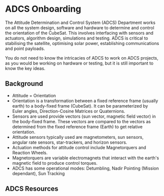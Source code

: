 # ADCS Onboarding

The Attitude Determination and Control System (ADCS) Department works on all the system design, software and hardware to determine
and control the orientation of the CubeSat. This involves interfacing with sensors and actuators, algorithm design, simulations and
testing. ADCS is critical to stabilising the satellite, optimising solar power, establishing communications and point payloads.

You do not need to know the intricacies of ADCS to work on ADCS projects, as you would be working on hardware or testing, but it
is still important to know the key ideas.

## Background
- Attitude = Orientation
- Orientation is a transformation between a fixed reference frame (usually earth) to a body-fixed frame (CubeSat).
  It can be parameterized by Euler angles, Direction-Cosine Matrices or Quaternions.
- Sensors are used provide vectors (sun vector, magnetic field vector) in the body-fixed frame. These vectors are compared to the
  vectors as determined from the fixed reference frame (Earth) to get relative orientation.
- Attitude sensors typically used are magnetometers, sun sensors, angular rate sensors, star-trackers, and horizon sensors.
- Actuation methods for attitude control include Magnetorquers and Reaction Wheels.
- Magnetorquers are variable electromagnets that interact with the earth's magnetic field to produce control torques.
- ADCS has some operational modes: Detumbling, Nadir Pointing (Mission dependant), Sun Tracking

## ADCS Resources
